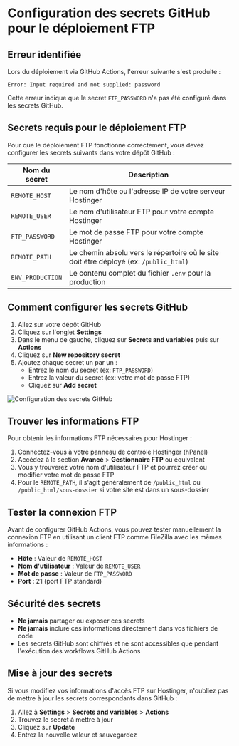# Configuration des secrets GitHub pour le déploiement FTP

## Erreur identifiée

Lors du déploiement via GitHub Actions, l'erreur suivante s'est produite :

```
Error: Input required and not supplied: password
```

Cette erreur indique que le secret `FTP_PASSWORD` n'a pas été configuré dans les secrets GitHub.

## Secrets requis pour le déploiement FTP

Pour que le déploiement FTP fonctionne correctement, vous devez configurer les secrets suivants dans votre dépôt GitHub :

| Nom du secret    | Description                                                                           |
| ---------------- | ------------------------------------------------------------------------------------- |
| `REMOTE_HOST`    | Le nom d'hôte ou l'adresse IP de votre serveur Hostinger                              |
| `REMOTE_USER`    | Le nom d'utilisateur FTP pour votre compte Hostinger                                  |
| `FTP_PASSWORD`   | Le mot de passe FTP pour votre compte Hostinger                                       |
| `REMOTE_PATH`    | Le chemin absolu vers le répertoire où le site doit être déployé (ex: `/public_html`) |
| `ENV_PRODUCTION` | Le contenu complet du fichier `.env` pour la production                               |

## Comment configurer les secrets GitHub

1. Allez sur votre dépôt GitHub
2. Cliquez sur l'onglet **Settings**
3. Dans le menu de gauche, cliquez sur **Secrets and variables** puis sur **Actions**
4. Cliquez sur **New repository secret**
5. Ajoutez chaque secret un par un :
    - Entrez le nom du secret (ex: `FTP_PASSWORD`)
    - Entrez la valeur du secret (ex: votre mot de passe FTP)
    - Cliquez sur **Add secret**

![Configuration des secrets GitHub](https://docs.github.com/assets/cb-69468/mw-1440/images/help/actions/add-secret-repository.webp)

## Trouver les informations FTP

Pour obtenir les informations FTP nécessaires pour Hostinger :

1. Connectez-vous à votre panneau de contrôle Hostinger (hPanel)
2. Accédez à la section **Avancé** > **Gestionnaire FTP** ou équivalent
3. Vous y trouverez votre nom d'utilisateur FTP et pourrez créer ou modifier votre mot de passe FTP
4. Pour le `REMOTE_PATH`, il s'agit généralement de `/public_html` ou `/public_html/sous-dossier` si votre site est dans un sous-dossier

## Tester la connexion FTP

Avant de configurer GitHub Actions, vous pouvez tester manuellement la connexion FTP en utilisant un client FTP comme FileZilla avec les mêmes informations :

-   **Hôte** : Valeur de `REMOTE_HOST`
-   **Nom d'utilisateur** : Valeur de `REMOTE_USER`
-   **Mot de passe** : Valeur de `FTP_PASSWORD`
-   **Port** : 21 (port FTP standard)

## Sécurité des secrets

-   **Ne jamais** partager ou exposer ces secrets
-   **Ne jamais** inclure ces informations directement dans vos fichiers de code
-   Les secrets GitHub sont chiffrés et ne sont accessibles que pendant l'exécution des workflows GitHub Actions

## Mise à jour des secrets

Si vous modifiez vos informations d'accès FTP sur Hostinger, n'oubliez pas de mettre à jour les secrets correspondants dans GitHub :

1. Allez à **Settings** > **Secrets and variables** > **Actions**
2. Trouvez le secret à mettre à jour
3. Cliquez sur **Update**
4. Entrez la nouvelle valeur et sauvegardez
